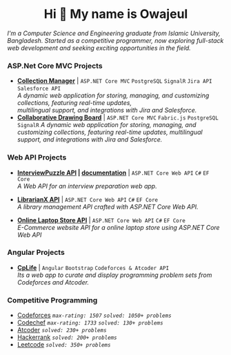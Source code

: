 <h1 align="center">
  <b>Hi 👋 My name is Owajeul</b>
</h1>

*I'm a Computer Science and Engineering graduate from Islamic University, Bangladesh. Started as a competitive programmer, now exploring full-stack web development and seeking exciting opportunities in the field.*


### ASP.Net Core MVC Projects
- **[Collection Manager](http://users.somee.com/)** | `ASP.NET Core MVC` `PostgreSQL` `SignalR` `Jira API` `Salesforce API`  
     *A dynamic web application for storing, managing, and customizing collections, featuring real-time updates,    
      multilingual support, and integrations with Jira and Salesforce.*
- **[Collaborative Drawing Board](http://www.owajeul.somee.com/)** | `ASP.NET Core MVC` `Fabric.js` `PostgreSQL` `SignalR`
     *A dynamic web application for storing, managing, and customizing collections, featuring real-time updates,    multilingual support, and integrations with Jira and Salesforce.*
  
### Web API Projects
- **[InterviewPuzzle API](https://github.com/wajiul/InterviewPuzzle) | [documentation](https://wajiul.github.io/API-Documentation/)** | `ASP.NET Core Web API` `C#` `EF Core`  
     *A Web API for an interview preparation web app.*

- **[LibrarianX API](https://github.com/wajiul/LibrarianX)** | `ASP.NET Core Web API` `C#` `EF Core`  
     *A library management API crafted with ASP.NET Core Web API.*
- **[Online Laptop Store API](https://github.com/wajiul/Online-Laptop-Store)** | `ASP.NET Core Web API` `C#` `EF Core`  
     *E-Commerce website API for a online laptop store using ASP.NET Core Web API*

### Angular Projects
- **[CpLife](https://cplifecse.web.app/)** | `Angular` `Bootstrap` `Codeforces & Atcoder API`  
  *Its a web app to curate and display programming problem sets from Codeforces and Atcoder.*


### Competitive Programming
- [Codeforces](https://codeforces.com/profile/wajiul) *`max-rating: 1507` `solved: 1050+ problems`*
- [Codechef](https://www.codechef.com/users/wajiul) *`max-rating: 1733` `solved: 130+ problems`*
- [Atcoder](https://atcoder.jp/users/wajiul1) *`solved: 230+ problems`*
- [Hackerrank](https://www.hackerrank.com/profile/wajiul) *`solved: 200+ problems`*
- [Leetcode](https://leetcode.com/u/wajiul/) *`solved: 350+ problems`*
  

